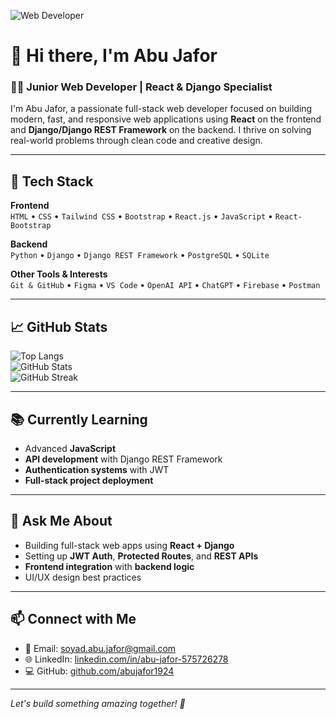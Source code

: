 ![Web Developer]([https://ibb.co/vCYbWP33](https://i.postimg.cc/WzFbh5rJ/Add-a-heading-1.png))

# 👋 Hi there, I'm Abu Jafor  
### 🧑‍💻 Junior Web Developer | React & Django Specialist

I'm Abu Jafor, a passionate full-stack web developer focused on building modern, fast, and responsive web applications using **React** on the frontend and **Django/Django REST Framework** on the backend. I thrive on solving real-world problems through clean code and creative design.

---

## 🚀 Tech Stack

**Frontend**  
`HTML` • `CSS` • `Tailwind CSS` • `Bootstrap` • `React.js` • `JavaScript` • `React-Bootstrap`

**Backend**  
`Python` • `Django` • `Django REST Framework` • `PostgreSQL` • `SQLite`

**Other Tools & Interests**  
`Git & GitHub` • `Figma` • `VS Code` • `OpenAI API` • `ChatGPT` • `Firebase` • `Postman`

---

## 📈 GitHub Stats

![Top Langs](https://github-readme-stats.vercel.app/api/top-langs/?username=abujafor1924&layout=compact&theme=tokyonight)  
![GitHub Stats](https://github-readme-stats.vercel.app/api?username=abujafor1924&show_icons=true&theme=tokyonight)  
![GitHub Streak](https://streak-stats.demolab.com?user=abujafor1924&theme=tokyonight)

---

## 📚 Currently Learning

- Advanced **JavaScript**
- **API development** with Django REST Framework
- **Authentication systems** with JWT
- **Full-stack project deployment**

---

## 🧠 Ask Me About

- Building full-stack web apps using **React + Django**
- Setting up **JWT Auth**, **Protected Routes**, and **REST APIs**
- **Frontend integration** with **backend logic**
- UI/UX design best practices

---

## 📫 Connect with Me

- 📧 Email: [soyad.abu.jafor@gmail.com](mailto:soyad.abu.jafor@gmail.com)
- 🌐 LinkedIn: [linkedin.com/in/abu-jafor-575726278](https://www.linkedin.com/in/abu-jafor-575726278/)
- 💻 GitHub: [github.com/abujafor1924](https://github.com/abujafor1924)

---

*Let's build something amazing together! 🚀*

